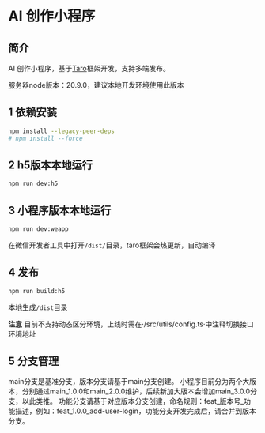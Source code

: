 <!--
 * @Author: liqiu qiuli@sohu-inc.com
 * @Date: 2024-07-01 16:07:03
 * @LastEditors: liqiu qiuli@sohu-inc.com
 * @LastEditTime: 2024-09-02 16:59:31
 * @FilePath: /ai-writer-miniprogram/README.md
 * @Description: 这是默认设置,请设置`customMade`, 打开koroFileHeader查看配置 进行设置: https://github.com/OBKoro1/koro1FileHeader/wiki/%E9%85%8D%E7%BD%AE
-->
# AI 创作小程序

## 简介
AI 创作小程序，基于[Taro](https://docs.taro.zone/en/docs/)框架开发，支持多端发布。

服务器node版本：20.9.0，建议本地开发环境使用此版本

## 1 依赖安装
```bash
npm install --legacy-peer-deps
# npm install --force
```

## 2 h5版本本地运行
```bash
npm run dev:h5
```

## 3 小程序版本本地运行
```bash
npm run dev:weapp
```
在微信开发者工具中打开`/dist/`目录，taro框架会热更新，自动编译

## 4 发布
```bash
npm run build:h5
```
本地生成`/dist`目录

**注意**
目前不支持动态区分环境，上线时需在·/src/utils/config.ts·中注释切换接口环境地址

## 5 分支管理
main分支是基准分支，版本分支请基于main分支创建。
小程序目前分为两个大版本，分别通过main_1.0.0和main_2.0.0维护，后续新加大版本会增加main_3.0.0分支，以此类推。
功能分支请基于对应版本分支创建，命名规则：feat_版本号_功能描述，例如：feat_1.0.0_add-user-login，功能分支开发完成后，请合并到版本分支。